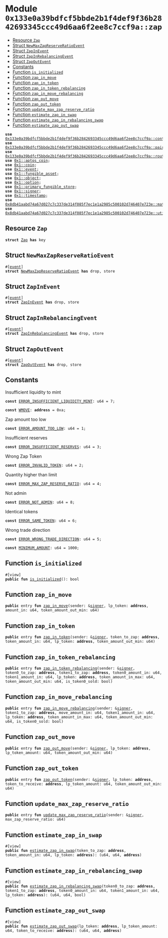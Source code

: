 
<a id="0x133e0a39bdfcf5bbde2b1f4def9f36b2842693345ccc49d6aa6f2ee8c7ccf9a_zap"></a>

# Module `0x133e0a39bdfcf5bbde2b1f4def9f36b2842693345ccc49d6aa6f2ee8c7ccf9a::zap`



-  [Resource `Zap`](#0x133e0a39bdfcf5bbde2b1f4def9f36b2842693345ccc49d6aa6f2ee8c7ccf9a_zap_Zap)
-  [Struct `NewMaxZapReserveRatioEvent`](#0x133e0a39bdfcf5bbde2b1f4def9f36b2842693345ccc49d6aa6f2ee8c7ccf9a_zap_NewMaxZapReserveRatioEvent)
-  [Struct `ZapInEvent`](#0x133e0a39bdfcf5bbde2b1f4def9f36b2842693345ccc49d6aa6f2ee8c7ccf9a_zap_ZapInEvent)
-  [Struct `ZapInRebalancingEvent`](#0x133e0a39bdfcf5bbde2b1f4def9f36b2842693345ccc49d6aa6f2ee8c7ccf9a_zap_ZapInRebalancingEvent)
-  [Struct `ZapOutEvent`](#0x133e0a39bdfcf5bbde2b1f4def9f36b2842693345ccc49d6aa6f2ee8c7ccf9a_zap_ZapOutEvent)
-  [Constants](#@Constants_0)
-  [Function `is_initialized`](#0x133e0a39bdfcf5bbde2b1f4def9f36b2842693345ccc49d6aa6f2ee8c7ccf9a_zap_is_initialized)
-  [Function `zap_in_move`](#0x133e0a39bdfcf5bbde2b1f4def9f36b2842693345ccc49d6aa6f2ee8c7ccf9a_zap_zap_in_move)
-  [Function `zap_in_token`](#0x133e0a39bdfcf5bbde2b1f4def9f36b2842693345ccc49d6aa6f2ee8c7ccf9a_zap_zap_in_token)
-  [Function `zap_in_token_rebalancing`](#0x133e0a39bdfcf5bbde2b1f4def9f36b2842693345ccc49d6aa6f2ee8c7ccf9a_zap_zap_in_token_rebalancing)
-  [Function `zap_in_move_rebalancing`](#0x133e0a39bdfcf5bbde2b1f4def9f36b2842693345ccc49d6aa6f2ee8c7ccf9a_zap_zap_in_move_rebalancing)
-  [Function `zap_out_move`](#0x133e0a39bdfcf5bbde2b1f4def9f36b2842693345ccc49d6aa6f2ee8c7ccf9a_zap_zap_out_move)
-  [Function `zap_out_token`](#0x133e0a39bdfcf5bbde2b1f4def9f36b2842693345ccc49d6aa6f2ee8c7ccf9a_zap_zap_out_token)
-  [Function `update_max_zap_reserve_ratio`](#0x133e0a39bdfcf5bbde2b1f4def9f36b2842693345ccc49d6aa6f2ee8c7ccf9a_zap_update_max_zap_reserve_ratio)
-  [Function `estimate_zap_in_swap`](#0x133e0a39bdfcf5bbde2b1f4def9f36b2842693345ccc49d6aa6f2ee8c7ccf9a_zap_estimate_zap_in_swap)
-  [Function `estimate_zap_in_rebalancing_swap`](#0x133e0a39bdfcf5bbde2b1f4def9f36b2842693345ccc49d6aa6f2ee8c7ccf9a_zap_estimate_zap_in_rebalancing_swap)
-  [Function `estimate_zap_out_swap`](#0x133e0a39bdfcf5bbde2b1f4def9f36b2842693345ccc49d6aa6f2ee8c7ccf9a_zap_estimate_zap_out_swap)


<pre><code><b>use</b> <a href="controller.md#0x133e0a39bdfcf5bbde2b1f4def9f36b2842693345ccc49d6aa6f2ee8c7ccf9a_controller">0x133e0a39bdfcf5bbde2b1f4def9f36b2842693345ccc49d6aa6f2ee8c7ccf9a::controller</a>;
<b>use</b> <a href="pair.md#0x133e0a39bdfcf5bbde2b1f4def9f36b2842693345ccc49d6aa6f2ee8c7ccf9a_pair">0x133e0a39bdfcf5bbde2b1f4def9f36b2842693345ccc49d6aa6f2ee8c7ccf9a::pair</a>;
<b>use</b> <a href="router.md#0x133e0a39bdfcf5bbde2b1f4def9f36b2842693345ccc49d6aa6f2ee8c7ccf9a_router">0x133e0a39bdfcf5bbde2b1f4def9f36b2842693345ccc49d6aa6f2ee8c7ccf9a::router</a>;
<b>use</b> <a href="">0x1::aptos_coin</a>;
<b>use</b> <a href="">0x1::coin</a>;
<b>use</b> <a href="">0x1::event</a>;
<b>use</b> <a href="">0x1::fungible_asset</a>;
<b>use</b> <a href="">0x1::object</a>;
<b>use</b> <a href="">0x1::option</a>;
<b>use</b> <a href="">0x1::primary_fungible_store</a>;
<b>use</b> <a href="">0x1::signer</a>;
<b>use</b> <a href="">0x1::timestamp</a>;
<b>use</b> <a href="">0x8db41aabd74a67d027c7c337de314f085f7ec1e1a2985c500102d746407e723e::math</a>;
<b>use</b> <a href="">0x8db41aabd74a67d027c7c337de314f085f7ec1e1a2985c500102d746407e723e::utils</a>;
</code></pre>



<a id="0x133e0a39bdfcf5bbde2b1f4def9f36b2842693345ccc49d6aa6f2ee8c7ccf9a_zap_Zap"></a>

## Resource `Zap`



<pre><code><b>struct</b> <a href="zap.md#0x133e0a39bdfcf5bbde2b1f4def9f36b2842693345ccc49d6aa6f2ee8c7ccf9a_zap_Zap">Zap</a> <b>has</b> key
</code></pre>



<a id="0x133e0a39bdfcf5bbde2b1f4def9f36b2842693345ccc49d6aa6f2ee8c7ccf9a_zap_NewMaxZapReserveRatioEvent"></a>

## Struct `NewMaxZapReserveRatioEvent`



<pre><code>#[<a href="">event</a>]
<b>struct</b> <a href="zap.md#0x133e0a39bdfcf5bbde2b1f4def9f36b2842693345ccc49d6aa6f2ee8c7ccf9a_zap_NewMaxZapReserveRatioEvent">NewMaxZapReserveRatioEvent</a> <b>has</b> drop, store
</code></pre>



<a id="0x133e0a39bdfcf5bbde2b1f4def9f36b2842693345ccc49d6aa6f2ee8c7ccf9a_zap_ZapInEvent"></a>

## Struct `ZapInEvent`



<pre><code>#[<a href="">event</a>]
<b>struct</b> <a href="zap.md#0x133e0a39bdfcf5bbde2b1f4def9f36b2842693345ccc49d6aa6f2ee8c7ccf9a_zap_ZapInEvent">ZapInEvent</a> <b>has</b> drop, store
</code></pre>



<a id="0x133e0a39bdfcf5bbde2b1f4def9f36b2842693345ccc49d6aa6f2ee8c7ccf9a_zap_ZapInRebalancingEvent"></a>

## Struct `ZapInRebalancingEvent`



<pre><code>#[<a href="">event</a>]
<b>struct</b> <a href="zap.md#0x133e0a39bdfcf5bbde2b1f4def9f36b2842693345ccc49d6aa6f2ee8c7ccf9a_zap_ZapInRebalancingEvent">ZapInRebalancingEvent</a> <b>has</b> drop, store
</code></pre>



<a id="0x133e0a39bdfcf5bbde2b1f4def9f36b2842693345ccc49d6aa6f2ee8c7ccf9a_zap_ZapOutEvent"></a>

## Struct `ZapOutEvent`



<pre><code>#[<a href="">event</a>]
<b>struct</b> <a href="zap.md#0x133e0a39bdfcf5bbde2b1f4def9f36b2842693345ccc49d6aa6f2ee8c7ccf9a_zap_ZapOutEvent">ZapOutEvent</a> <b>has</b> drop, store
</code></pre>



<a id="@Constants_0"></a>

## Constants


<a id="0x133e0a39bdfcf5bbde2b1f4def9f36b2842693345ccc49d6aa6f2ee8c7ccf9a_zap_ERROR_INSUFFICIENT_LIQUIDITY_MINT"></a>

Insufficient liquidity to mint


<pre><code><b>const</b> <a href="zap.md#0x133e0a39bdfcf5bbde2b1f4def9f36b2842693345ccc49d6aa6f2ee8c7ccf9a_zap_ERROR_INSUFFICIENT_LIQUIDITY_MINT">ERROR_INSUFFICIENT_LIQUIDITY_MINT</a>: u64 = 7;
</code></pre>



<a id="0x133e0a39bdfcf5bbde2b1f4def9f36b2842693345ccc49d6aa6f2ee8c7ccf9a_zap_WMOVE"></a>



<pre><code><b>const</b> <a href="zap.md#0x133e0a39bdfcf5bbde2b1f4def9f36b2842693345ccc49d6aa6f2ee8c7ccf9a_zap_WMOVE">WMOVE</a>: <b>address</b> = 0xa;
</code></pre>



<a id="0x133e0a39bdfcf5bbde2b1f4def9f36b2842693345ccc49d6aa6f2ee8c7ccf9a_zap_ERROR_AMOUNT_TOO_LOW"></a>

Zap amount too low


<pre><code><b>const</b> <a href="zap.md#0x133e0a39bdfcf5bbde2b1f4def9f36b2842693345ccc49d6aa6f2ee8c7ccf9a_zap_ERROR_AMOUNT_TOO_LOW">ERROR_AMOUNT_TOO_LOW</a>: u64 = 1;
</code></pre>



<a id="0x133e0a39bdfcf5bbde2b1f4def9f36b2842693345ccc49d6aa6f2ee8c7ccf9a_zap_ERROR_INSUFFICIENT_RESERVES"></a>

Insufficient reserves


<pre><code><b>const</b> <a href="zap.md#0x133e0a39bdfcf5bbde2b1f4def9f36b2842693345ccc49d6aa6f2ee8c7ccf9a_zap_ERROR_INSUFFICIENT_RESERVES">ERROR_INSUFFICIENT_RESERVES</a>: u64 = 3;
</code></pre>



<a id="0x133e0a39bdfcf5bbde2b1f4def9f36b2842693345ccc49d6aa6f2ee8c7ccf9a_zap_ERROR_INVALID_TOKEN"></a>

Wrong Zap Token


<pre><code><b>const</b> <a href="zap.md#0x133e0a39bdfcf5bbde2b1f4def9f36b2842693345ccc49d6aa6f2ee8c7ccf9a_zap_ERROR_INVALID_TOKEN">ERROR_INVALID_TOKEN</a>: u64 = 2;
</code></pre>



<a id="0x133e0a39bdfcf5bbde2b1f4def9f36b2842693345ccc49d6aa6f2ee8c7ccf9a_zap_ERROR_MAX_ZAP_RESERVE_RATIO"></a>

Quantity higher than limit


<pre><code><b>const</b> <a href="zap.md#0x133e0a39bdfcf5bbde2b1f4def9f36b2842693345ccc49d6aa6f2ee8c7ccf9a_zap_ERROR_MAX_ZAP_RESERVE_RATIO">ERROR_MAX_ZAP_RESERVE_RATIO</a>: u64 = 4;
</code></pre>



<a id="0x133e0a39bdfcf5bbde2b1f4def9f36b2842693345ccc49d6aa6f2ee8c7ccf9a_zap_ERROR_NOT_ADMIN"></a>

Not admin


<pre><code><b>const</b> <a href="zap.md#0x133e0a39bdfcf5bbde2b1f4def9f36b2842693345ccc49d6aa6f2ee8c7ccf9a_zap_ERROR_NOT_ADMIN">ERROR_NOT_ADMIN</a>: u64 = 8;
</code></pre>



<a id="0x133e0a39bdfcf5bbde2b1f4def9f36b2842693345ccc49d6aa6f2ee8c7ccf9a_zap_ERROR_SAME_TOKEN"></a>

Identical tokens


<pre><code><b>const</b> <a href="zap.md#0x133e0a39bdfcf5bbde2b1f4def9f36b2842693345ccc49d6aa6f2ee8c7ccf9a_zap_ERROR_SAME_TOKEN">ERROR_SAME_TOKEN</a>: u64 = 6;
</code></pre>



<a id="0x133e0a39bdfcf5bbde2b1f4def9f36b2842693345ccc49d6aa6f2ee8c7ccf9a_zap_ERROR_WRONG_TRADE_DIRECTION"></a>

Wrong trade direction


<pre><code><b>const</b> <a href="zap.md#0x133e0a39bdfcf5bbde2b1f4def9f36b2842693345ccc49d6aa6f2ee8c7ccf9a_zap_ERROR_WRONG_TRADE_DIRECTION">ERROR_WRONG_TRADE_DIRECTION</a>: u64 = 5;
</code></pre>



<a id="0x133e0a39bdfcf5bbde2b1f4def9f36b2842693345ccc49d6aa6f2ee8c7ccf9a_zap_MINIMUM_AMOUNT"></a>



<pre><code><b>const</b> <a href="zap.md#0x133e0a39bdfcf5bbde2b1f4def9f36b2842693345ccc49d6aa6f2ee8c7ccf9a_zap_MINIMUM_AMOUNT">MINIMUM_AMOUNT</a>: u64 = 1000;
</code></pre>



<a id="0x133e0a39bdfcf5bbde2b1f4def9f36b2842693345ccc49d6aa6f2ee8c7ccf9a_zap_is_initialized"></a>

## Function `is_initialized`



<pre><code>#[view]
<b>public</b> <b>fun</b> <a href="zap.md#0x133e0a39bdfcf5bbde2b1f4def9f36b2842693345ccc49d6aa6f2ee8c7ccf9a_zap_is_initialized">is_initialized</a>(): bool
</code></pre>



<a id="0x133e0a39bdfcf5bbde2b1f4def9f36b2842693345ccc49d6aa6f2ee8c7ccf9a_zap_zap_in_move"></a>

## Function `zap_in_move`



<pre><code><b>public</b> entry <b>fun</b> <a href="zap.md#0x133e0a39bdfcf5bbde2b1f4def9f36b2842693345ccc49d6aa6f2ee8c7ccf9a_zap_zap_in_move">zap_in_move</a>(sender: &<a href="">signer</a>, lp_token: <b>address</b>, amount_in: u64, token_amount_out_min: u64)
</code></pre>



<a id="0x133e0a39bdfcf5bbde2b1f4def9f36b2842693345ccc49d6aa6f2ee8c7ccf9a_zap_zap_in_token"></a>

## Function `zap_in_token`



<pre><code><b>public</b> entry <b>fun</b> <a href="zap.md#0x133e0a39bdfcf5bbde2b1f4def9f36b2842693345ccc49d6aa6f2ee8c7ccf9a_zap_zap_in_token">zap_in_token</a>(sender: &<a href="">signer</a>, token_to_zap: <b>address</b>, token_amount_in: u64, lp_token: <b>address</b>, token_amount_out_min: u64)
</code></pre>



<a id="0x133e0a39bdfcf5bbde2b1f4def9f36b2842693345ccc49d6aa6f2ee8c7ccf9a_zap_zap_in_token_rebalancing"></a>

## Function `zap_in_token_rebalancing`



<pre><code><b>public</b> entry <b>fun</b> <a href="zap.md#0x133e0a39bdfcf5bbde2b1f4def9f36b2842693345ccc49d6aa6f2ee8c7ccf9a_zap_zap_in_token_rebalancing">zap_in_token_rebalancing</a>(sender: &<a href="">signer</a>, token0_to_zap: <b>address</b>, token1_to_zap: <b>address</b>, token0_amount_in: u64, token1_amount_in: u64, lp_token: <b>address</b>, token_amount_in_max: u64, token_amount_out_min: u64, is_token0_sold: bool)
</code></pre>



<a id="0x133e0a39bdfcf5bbde2b1f4def9f36b2842693345ccc49d6aa6f2ee8c7ccf9a_zap_zap_in_move_rebalancing"></a>

## Function `zap_in_move_rebalancing`



<pre><code><b>public</b> entry <b>fun</b> <a href="zap.md#0x133e0a39bdfcf5bbde2b1f4def9f36b2842693345ccc49d6aa6f2ee8c7ccf9a_zap_zap_in_move_rebalancing">zap_in_move_rebalancing</a>(sender: &<a href="">signer</a>, token1_to_zap: <b>address</b>, move_amount_in: u64, token1_amount_in: u64, lp_token: <b>address</b>, token_amount_in_max: u64, token_amount_out_min: u64, is_token0_sold: bool)
</code></pre>



<a id="0x133e0a39bdfcf5bbde2b1f4def9f36b2842693345ccc49d6aa6f2ee8c7ccf9a_zap_zap_out_move"></a>

## Function `zap_out_move`



<pre><code><b>public</b> entry <b>fun</b> <a href="zap.md#0x133e0a39bdfcf5bbde2b1f4def9f36b2842693345ccc49d6aa6f2ee8c7ccf9a_zap_zap_out_move">zap_out_move</a>(sender: &<a href="">signer</a>, lp_token: <b>address</b>, lp_token_amount: u64, token_amount_out_min: u64)
</code></pre>



<a id="0x133e0a39bdfcf5bbde2b1f4def9f36b2842693345ccc49d6aa6f2ee8c7ccf9a_zap_zap_out_token"></a>

## Function `zap_out_token`



<pre><code><b>public</b> entry <b>fun</b> <a href="zap.md#0x133e0a39bdfcf5bbde2b1f4def9f36b2842693345ccc49d6aa6f2ee8c7ccf9a_zap_zap_out_token">zap_out_token</a>(sender: &<a href="">signer</a>, lp_token: <b>address</b>, token_to_receive: <b>address</b>, lp_token_amount: u64, token_amount_out_min: u64)
</code></pre>



<a id="0x133e0a39bdfcf5bbde2b1f4def9f36b2842693345ccc49d6aa6f2ee8c7ccf9a_zap_update_max_zap_reserve_ratio"></a>

## Function `update_max_zap_reserve_ratio`



<pre><code><b>public</b> entry <b>fun</b> <a href="zap.md#0x133e0a39bdfcf5bbde2b1f4def9f36b2842693345ccc49d6aa6f2ee8c7ccf9a_zap_update_max_zap_reserve_ratio">update_max_zap_reserve_ratio</a>(sender: &<a href="">signer</a>, max_zap_reserve_ratio: u64)
</code></pre>



<a id="0x133e0a39bdfcf5bbde2b1f4def9f36b2842693345ccc49d6aa6f2ee8c7ccf9a_zap_estimate_zap_in_swap"></a>

## Function `estimate_zap_in_swap`



<pre><code>#[view]
<b>public</b> <b>fun</b> <a href="zap.md#0x133e0a39bdfcf5bbde2b1f4def9f36b2842693345ccc49d6aa6f2ee8c7ccf9a_zap_estimate_zap_in_swap">estimate_zap_in_swap</a>(token_to_zap: <b>address</b>, token_amount_in: u64, lp_token: <b>address</b>): (u64, u64, <b>address</b>)
</code></pre>



<a id="0x133e0a39bdfcf5bbde2b1f4def9f36b2842693345ccc49d6aa6f2ee8c7ccf9a_zap_estimate_zap_in_rebalancing_swap"></a>

## Function `estimate_zap_in_rebalancing_swap`



<pre><code>#[view]
<b>public</b> <b>fun</b> <a href="zap.md#0x133e0a39bdfcf5bbde2b1f4def9f36b2842693345ccc49d6aa6f2ee8c7ccf9a_zap_estimate_zap_in_rebalancing_swap">estimate_zap_in_rebalancing_swap</a>(token0_to_zap: <b>address</b>, token1_to_zap: <b>address</b>, token0_amount_in: u64, token1_amount_in: u64, lp_token: <b>address</b>): (u64, u64, bool)
</code></pre>



<a id="0x133e0a39bdfcf5bbde2b1f4def9f36b2842693345ccc49d6aa6f2ee8c7ccf9a_zap_estimate_zap_out_swap"></a>

## Function `estimate_zap_out_swap`



<pre><code>#[view]
<b>public</b> <b>fun</b> <a href="zap.md#0x133e0a39bdfcf5bbde2b1f4def9f36b2842693345ccc49d6aa6f2ee8c7ccf9a_zap_estimate_zap_out_swap">estimate_zap_out_swap</a>(lp_token: <b>address</b>, lp_token_amount: u64, token_to_receive: <b>address</b>): (u64, u64, <b>address</b>)
</code></pre>

